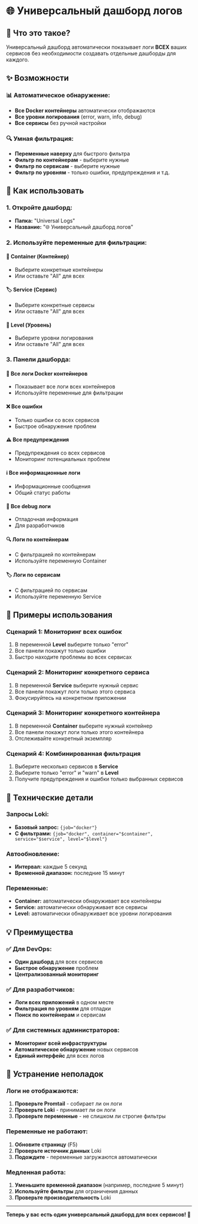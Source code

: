 # 🌐 Универсальный дашборд логов

## 🎯 Что это такое?

Универсальный дашборд автоматически показывает логи **ВСЕХ** ваших сервисов без необходимости создавать отдельные дашборды для каждого.

## ✨ Возможности

### 📊 Автоматическое обнаружение:
- **Все Docker контейнеры** автоматически отображаются
- **Все уровни логирования** (error, warn, info, debug)
- **Все сервисы** без ручной настройки

### 🔍 Умная фильтрация:
- **Переменные наверху** для быстрого фильтра
- **Фильтр по контейнерам** - выберите нужные
- **Фильтр по сервисам** - выберите нужные
- **Фильтр по уровням** - только ошибки, предупреждения и т.д.

## 🚀 Как использовать

### 1. Откройте дашборд:
- **Папка:** "Universal Logs"
- **Название:** "🌐 Универсальный дашборд логов"

### 2. Используйте переменные для фильтрации:

#### 🐳 Container (Контейнер)
- Выберите конкретные контейнеры
- Или оставьте "All" для всех

#### 🏷️ Service (Сервис)
- Выберите конкретные сервисы
- Или оставьте "All" для всех

#### 📝 Level (Уровень)
- Выберите уровни логирования
- Или оставьте "All" для всех

### 3. Панели дашборда:

#### 📝 Все логи Docker контейнеров
- Показывает все логи всех контейнеров
- Используйте переменные для фильтрации

#### ❌ Все ошибки
- Только ошибки со всех сервисов
- Быстрое обнаружение проблем

#### ⚠️ Все предупреждения
- Предупреждения со всех сервисов
- Мониторинг потенциальных проблем

#### ℹ️ Все информационные логи
- Информационные сообщения
- Общий статус работы

#### 🐛 Все debug логи
- Отладочная информация
- Для разработчиков

#### 🔍 Логи по контейнерам
- С фильтрацией по контейнерам
- Используйте переменную Container

#### 🏷️ Логи по сервисам
- С фильтрацией по сервисам
- Используйте переменную Service

## 🎨 Примеры использования

### Сценарий 1: Мониторинг всех ошибок
1. В переменной **Level** выберите только "error"
2. Все панели покажут только ошибки
3. Быстро находите проблемы во всех сервисах

### Сценарий 2: Мониторинг конкретного сервиса
1. В переменной **Service** выберите нужный сервис
2. Все панели покажут логи только этого сервиса
3. Фокусируйтесь на конкретном приложении

### Сценарий 3: Мониторинг конкретного контейнера
1. В переменной **Container** выберите нужный контейнер
2. Все панели покажут логи только этого контейнера
3. Отслеживайте конкретный экземпляр

### Сценарий 4: Комбинированная фильтрация
1. Выберите несколько сервисов в **Service**
2. Выберите только "error" и "warn" в **Level**
3. Получите предупреждения и ошибки только выбранных сервисов

## 🔧 Технические детали

### Запросы Loki:
- **Базовый запрос:** `{job="docker"}`
- **С фильтрами:** `{job="docker", container="$container", service="$service", level="$level"}`

### Автообновление:
- **Интервал:** каждые 5 секунд
- **Временной диапазон:** последние 15 минут

### Переменные:
- **Container:** автоматически обнаруживает все контейнеры
- **Service:** автоматически обнаруживает все сервисы
- **Level:** автоматически обнаруживает все уровни логирования

## 💡 Преимущества

### ✅ Для DevOps:
- **Один дашборд** для всех сервисов
- **Быстрое обнаружение** проблем
- **Централизованный мониторинг**

### ✅ Для разработчиков:
- **Логи всех приложений** в одном месте
- **Фильтрация по уровням** для отладки
- **Поиск по контейнерам** и сервисам

### ✅ Для системных администраторов:
- **Мониторинг всей инфраструктуры**
- **Автоматическое обнаружение** новых сервисов
- **Единый интерфейс** для всех логов

## 🚨 Устранение неполадок

### Логи не отображаются:
1. **Проверьте Promtail** - собирает ли он логи
2. **Проверьте Loki** - принимает ли он логи
3. **Проверьте переменные** - не слишком ли строгие фильтры

### Переменные не работают:
1. **Обновите страницу** (F5)
2. **Проверьте источник данных** Loki
3. **Подождите** - переменные загружаются автоматически

### Медленная работа:
1. **Уменьшите временной диапазон** (например, последние 5 минут)
2. **Используйте фильтры** для ограничения данных
3. **Проверьте производительность** Loki

---

**Теперь у вас есть один универсальный дашборд для всех сервисов! 🎉**
